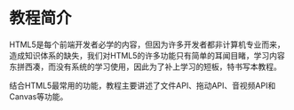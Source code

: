 # 教程简介

HTML5是每个前端开发者必学的内容，但因为许多开发者都非计算机专业而来，造成知识体系的缺失，我们对HTML5的许多功能只有简单的耳闻目睹，学习内容东拼西凑，而没有系统的学习使用，因此为了补上学习的短板，特书写本教程。

结合HTML5最常用的功能，教程主要讲述了文件API、拖动API、音视频API和Canvas等功能。

